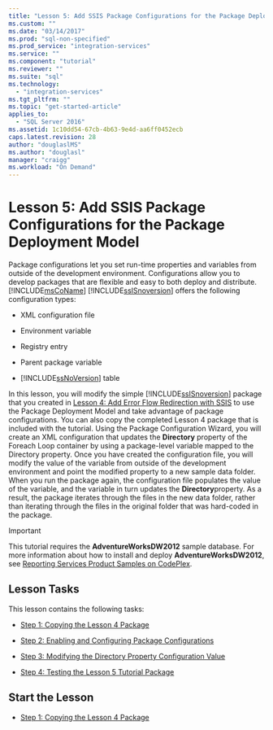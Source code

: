 ```yaml
---
title: "Lesson 5: Add SSIS Package Configurations for the Package Deployment Model | Microsoft Docs"
ms.custom: ""
ms.date: "03/14/2017"
ms.prod: "sql-non-specified"
ms.prod_service: "integration-services"
ms.service: ""
ms.component: "tutorial"
ms.reviewer: ""
ms.suite: "sql"
ms.technology: 
  - "integration-services"
ms.tgt_pltfrm: ""
ms.topic: "get-started-article"
applies_to: 
  - "SQL Server 2016"
ms.assetid: 1c10dd54-67cb-4b63-9e4d-aa6ff0452ecb
caps.latest.revision: 28
author: "douglaslMS"
ms.author: "douglasl"
manager: "craigg"
ms.workload: "On Demand"
---
```

# Lesson 5: Add SSIS Package Configurations for the Package Deployment Model
Package configurations let you set run-time properties and variables from outside of the development environment. Configurations allow you to develop packages that are flexible and easy to both deploy and distribute. [!INCLUDE[msCoName](../includes/msconame-md.md)] [!INCLUDE[ssISnoversion](../includes/ssisnoversion-md.md)] offers the following configuration types:  
  
-   XML configuration file  
  
-   Environment variable  
  
-   Registry entry  
  
-   Parent package variable  
  
-   [!INCLUDE[ssNoVersion](../includes/ssnoversion-md.md)] table  
  
In this lesson, you will modify the simple [!INCLUDE[ssISnoversion](../includes/ssisnoversion-md.md)] package that you created in [Lesson 4: Add Error Flow Redirection with SSIS](../integration-services/lesson-4-add-error-flow-redirection-with-ssis.md) to use the Package Deployment Model and take advantage of package configurations. You can also copy the completed Lesson 4 package that is included with the tutorial. Using the Package Configuration Wizard, you will create an XML configuration that updates the **Directory** property of the Foreach Loop container by using a package-level variable mapped to the Directory property. Once you have created the configuration file, you will modify the value of the variable from outside of the development environment and point the modified property to a new sample data folder. When you run the package again, the configuration file populates the value of the variable, and the variable in turn updates the **Directory**property. As a result, the package iterates through the files in the new data folder, rather than iterating through the files in the original folder that was hard-coded in the package.  
  
> [!IMPORTANT]  
> This tutorial requires the **AdventureWorksDW2012** sample database. For more information about how to install and deploy **AdventureWorksDW2012**, see [Reporting Services Product Samples on CodePlex](http://go.microsoft.com/fwlink/p/?LinkID=526910).  
  
## Lesson Tasks  
This lesson contains the following tasks:  
  
-   [Step 1: Copying the Lesson 4 Package](../integration-services/lesson-5-1-copying-the-lesson-4-package.md)  
  
-   [Step 2: Enabling and Configuring Package Configurations](../integration-services/lesson-5-2-enabling-and-configuring-package-configurations.md)  
  
-   [Step 3: Modifying the Directory Property Configuration Value](../integration-services/lesson-5-3-modifying-the-directory-property-configuration-value.md)  
  
-   [Step 4: Testing the Lesson 5 Tutorial Package](../integration-services/lesson-5-4-testing-the-lesson-5-tutorial-package.md)  
  
## Start the Lesson  
  
-   [Step 1: Copying the Lesson 4 Package](../integration-services/lesson-5-1-copying-the-lesson-4-package.md)  
  
  
  
